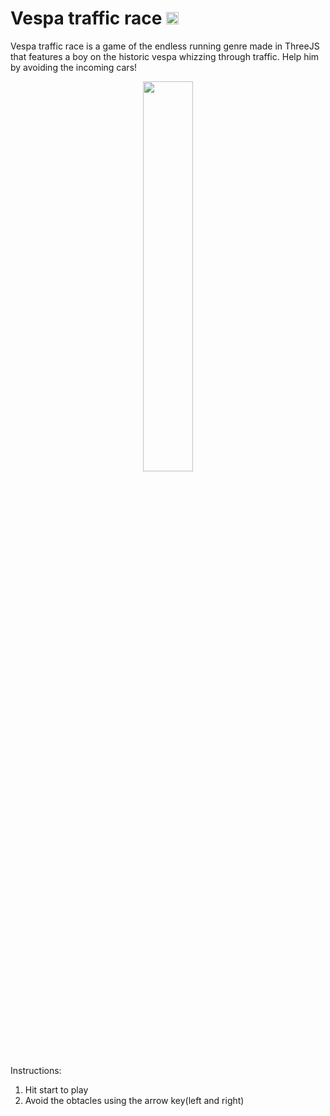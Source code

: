 <h1>Vespa traffic race <a href="https://sapienzainteractivegraphicscourse.github.io/
final-project-mg-team/"><img src="https://www.flaticon.com/svg/static/icons/svg/25/25284.svg" height="20px"/></a></h1>

Vespa traffic race is a game of the endless running genre made in ThreeJS that features a boy on the historic vespa whizzing through traffic. Help him by avoiding the incoming cars!
<p align="center">
<img src="/assets/menu/covervespa.png" width="40%"/>
</p>

Instructions:
1. Hit start to play
2. Avoid the obtacles using the arrow key(left and right)